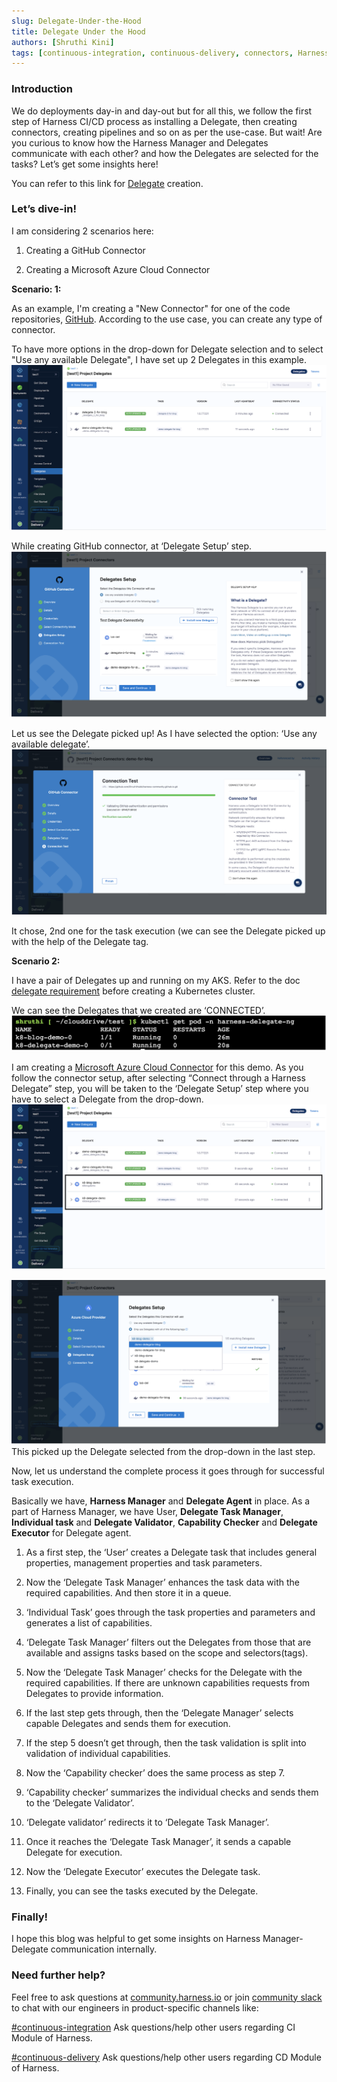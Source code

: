 ```yaml
---
slug: Delegate-Under-the-Hood
title: Delegate Under the Hood
authors: [Shruthi Kini]
tags: [continuous-integration, continuous-delivery, connectors, Harness, cme]
---
```


### Introduction

We do deployments day-in and day-out but for all this, we follow the first step of Harness CI/CD process as installing a Delegate, then creating connectors, creating pipelines and so on as per the use-case. But wait! Are you curious to know how the Harness Manager and Delegates communicate with each other? and how the Delegates are selected for the tasks? Let’s get some insights here!

You can refer to this link for [Delegate](https://www.harness.io/technical-blog/deploy-in-5-minutes-with-a-delegate-first-approach) creation.

### Let’s dive-in!

I am considering 2 scenarios here:

1. Creating a GitHub Connector

2. Creating a Microsoft Azure Cloud Connector

**Scenario: 1:**

As an example, I'm creating a "New Connector" for one of the code repositories, [GitHub](https://docs.harness.io/article/jd77qvieuw-add-a-git-hub-connector). According to the use case, you can create any type of connector.

To have more options in the drop-down for Delegate selection and to select "Use any available Delegate", I have set up 2 Delegates in this example.
![delegate-hood-1](./delegate-under-hood-1.png)

While creating GitHub connector, at ‘Delegate Setup’ step.
![delegate-hood-2](./delegate-under-hood-2.png)

Let us see the Delegate picked up! As I have selected the option: ‘Use any available delegate’.
![delegate-hood-3](./delegate-under-hood-3.png)

It chose, 2nd one for the task execution (we can see the Delegate picked up with the help of the Delegate tag. 

**Scenario 2:**

I have a pair of Delegates up and running on my AKS. Refer to the doc [delegate requirement](https://docs.harness.io/article/lwynqsgxt9-delegate-requirements-and-limitations) before creating a Kubernetes cluster.

We can see the Delegates that we created are ‘CONNECTED’.  
![delegate-under-hood-4](./delegate-under-hood-4.png)

I am creating a [Microsoft Azure Cloud Connector](https://docs.harness.io/article/9epdx5m9ae-add-a-microsoft-azure-connector) for this demo. As you follow the connector setup, after selecting “Connect through a Harness Delegate” step, you will be taken to the ‘Delegate Setup’ step where you have to select a Delegate from the drop-down.
![delegate-under-hood-5](./delegate-under-hood-5.png) 

![delegate-under-hood-6](./delegate-under-hood-6.png)
This picked up the Delegate selected from the drop-down in the last step.

Now, let us understand the complete process it goes through for successful task execution.

Basically we have, **Harness Manager** and **Delegate Agent** in place. As a part of Harness Manager, we have User, **Delegate Task Manager**, **Individual task** and **Delegate Validator**, **Capability Checker** and **Delegate Executor** for Delegate agent.

   1. As a first step, the ‘User’ creates a Delegate task that includes general properties, management properties and task parameters.

   2. Now the ‘Delegate Task Manager’ enhances the task data with the required capabilities. And then store it in a queue. 

   3. ‘Individual Task’ goes through the task properties and parameters and generates a list of capabilities.

   4. ‘Delegate Task Manager’ filters out the Delegates from those that are available and assigns tasks based on the scope and selectors(tags).

   5. Now the ‘Delegate Task Manager’ checks for the Delegate with the required capabilities. If there are unknown capabilities requests from Delegates to provide information.

   6. If the last step gets through, then the ‘Delegate Manager’ selects capable Delegates and sends them for execution.

   7. If the step 5 doesn’t get through, then the task validation is split into validation of individual capabilities.

   8. Now the ‘Capability checker’ does the same process as step 7.

   9. ‘Capability checker’ summarizes the individual checks and sends them to the ‘Delegate Validator’.

   10. ‘Delegate validator’ redirects it to ‘Delegate Task Manager’.

   11. Once it reaches the ‘Delegate Task Manager’, it sends a capable Delegate for execution.

   12. Now the ‘Delegate Executor’ executes the Delegate task.

   13. Finally, you can see the tasks executed by the Delegate. 

### Finally!

I hope this blog was helpful to get some insights on Harness Manager-Delegate communication internally. 

### Need further help?

Feel free to ask questions at [community.harness.io](https://community.harness.io/c/harness/7) or join [community slack](https://join.slack.com/t/harnesscommunity/shared_invite/zt-y4hdqh7p-RVuEQyIl5Hcx4Ck8VCvzBw) to chat with our engineers in product-specific channels like:

[#continuous-integration](https://join.slack.com/t/harnesscommunity/shared_invite/zt-y4hdqh7p-RVuEQyIl5Hcx4Ck8VCvzBw) Ask questions/help other users regarding CI Module of Harness.

[#continuous-delivery](https://join.slack.com/t/harnesscommunity/shared_invite/zt-y4hdqh7p-RVuEQyIl5Hcx4Ck8VCvzBw)  Ask questions/help other users regarding CD Module of Harness.
